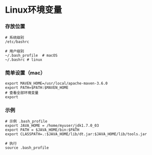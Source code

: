 # Linux环境变量
### 存放位置
```
# 系统级别
/etc/bashrc

# 用户级别
~/.bash_profile  # macOS
~/.bashrc # linux
```
### 简单设置（mac）
```
export MAVEN_HOME=/usr/local/apache-maven-3.6.0
export PATH=$PATH:$MAVEN_HOME
# 查看全部环境变量
export
```
### 示例
```
# 示例 .bash_profile
export JAVA_HOME = /home/myuser/jdk1.7.0_03
export PATH = $JAVA_HOME/bin:$PATH
export CLASSPATH=.:$JAVA_HOME/lib/dt.jar:$JAVA_HOME/lib/tools.jar

# 执行
source .bash_profile
```
